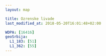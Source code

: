 ```yaml
---
layout: map

title: Ozrenske livade
last_modified_at: 2018-05-20T16:01:48+02:00

WDPA: [16416]
geoSrbija:
  L1_183: [51]
  L1_362: [55]
---
```


